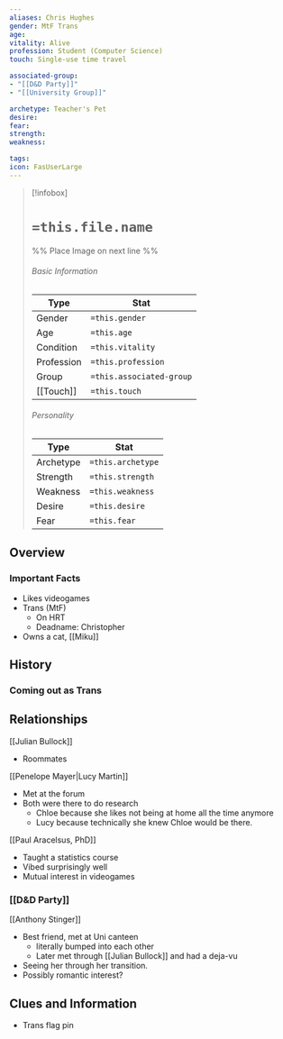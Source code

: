 ```yaml
---
aliases: Chris Hughes
gender: MtF Trans 
age: 
vitality: Alive
profession: Student (Computer Science)
touch: Single-use time travel

associated-group: 
- "[[D&D Party]]"
- "[[University Group]]"

archetype: Teacher's Pet
desire: 
fear:
strength:
weakness:

tags:
icon: FasUserLarge
---
```


> [!infobox]
> # `=this.file.name`
> %% Place Image on next line %%
> ###### Basic Information
> Type |  Stat |
> ---|---|
> Gender | `=this.gender` |
> Age | `=this.age` |
> Condition | `=this.vitality` |
> Profession | `=this.profession` |
> Group | `=this.associated-group` |
> [[Touch]] | `=this.touch` |
> ###### Personality
> Type |  Stat |
> ---|---|
> Archetype | `=this.archetype` |
> Strength | `=this.strength` |
> Weakness | `=this.weakness` |
> Desire | `=this.desire` |
> Fear | `=this.fear` |
## Overview

### Important Facts
- Likes videogames
- Trans (MtF)
	- On HRT
	- Deadname: Christopher
- Owns a cat, [[Miku]]

## History
### Coming out as Trans


## Relationships
[[Julian Bullock]]
- Roommates

[[Penelope Mayer|Lucy Martin]]
- Met at the forum
- Both were there to do research
	- Chloe because she likes not being at home all the time anymore 
	- Lucy because technically she knew Chloe would be there. 


[[Paul Aracelsus, PhD]]
- Taught a statistics course 
- Vibed surprisingly well 
- Mutual interest in videogames

### [[D&D Party]]
[[Anthony Stinger]]
- Best friend, met at Uni canteen
	- literally bumped into each other
	- Later met through [[Julian Bullock]] and had a deja-vu
- Seeing her through her transition. 
- Possibly romantic interest?


## Clues and Information
- Trans flag pin